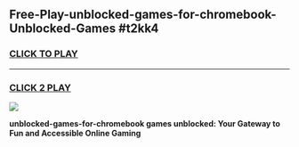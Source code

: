 
## Free-Play-unblocked-games-for-chromebook-Unblocked-Games #t2kk4
<h3>
<a href="https://news.freeplayer.one?title=unblocked-games-for-chromebook&ref=8M">CLICK TO PLAY</a></h3>
<hr>

<h3>
<a href="https://news.freeplayer.one?title=unblocked-games-for-chromebook&ref=8M">CLICK 2 PLAY</a>
  
</h3>

<a href="https://news.freeplayer.one?title=unblocked-games-for-chromebook&ref=8M"><img src="https://clearcache.store/games.png"></a>


**unblocked-games-for-chromebook games unblocked: Your Gateway to Fun and Accessible Online Gaming**
